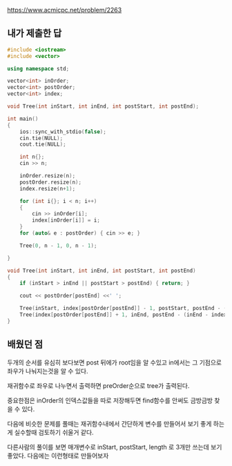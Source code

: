 https://www.acmicpc.net/problem/2263

내가 제출한 답
-----------------
```cpp
#include <iostream>
#include <vector>

using namespace std;

vector<int> inOrder;
vector<int> postOrder;
vector<int> index;

void Tree(int inStart, int inEnd, int postStart, int postEnd);

int main()
{
	ios::sync_with_stdio(false);
	cin.tie(NULL);
	cout.tie(NULL);

	int n{};
	cin >> n;

	inOrder.resize(n);
	postOrder.resize(n);
	index.resize(n+1);

	for (int i{}; i < n; i++)
	{
		cin >> inOrder[i];
		index[inOrder[i]] = i;
	}
	for (auto& e : postOrder) { cin >> e; }

	Tree(0, n - 1, 0, n - 1);

}

void Tree(int inStart, int inEnd, int postStart, int postEnd)
{
	if (inStart > inEnd || postStart > postEnd) { return; }

	cout << postOrder[postEnd] <<' ';

	Tree(inStart, index[postOrder[postEnd]] - 1, postStart, postEnd - (inEnd - index[postOrder[postEnd]] + 1));
	Tree(index[postOrder[postEnd]] + 1, inEnd, postEnd - (inEnd - index[postOrder[postEnd]]), postEnd - 1);
}
```

배웠던 점
--------------

두개의 순서를 유심히 보다보면 post 뒤에가 root임을 알 수있고 in에서는 그 기점으로 좌우가 나눠지는것을 알 수 있다.

재귀함수로 좌우로 나누면서 출력하면 preOrder순으로 tree가 출력된다.

중요한점은 inOrder의 인덱스값들을 따로 저장해두면 find함수를 안써도 금방금방 찾을 수 있다.

다음에 비슷한 문제를 풀때는 재귀함수내에서 간단하게 변수를 만들어서 보기 좋게 하는게 실수할때 검토하기 쉬울거 같다.

다른사람의 풀이를 보면 매개변수로 inStart, postStart, length 로 3개만 쓰는데 보기 좋았다. 다음에는 이런형태로 만들어보자
